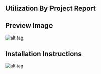 ## Utilization By Project Report
## Preview Image
![alt tag](https://github.com/JamaSoftware/reports-staging/blob/master/Utilization%20by%20Project%20Report/Utilization%20by%20Project%20Report%202015.1/UtilizationByProjectPreviewImage.png)

## Installation Instructions
![alt tag](https://github.com/JamaSoftware/reports-staging/blob/master/Utilization%20by%20Project%20Report/Utilization%20by%20Project%20Report%202015.1/UtilizationByProjectInstallation.png)
